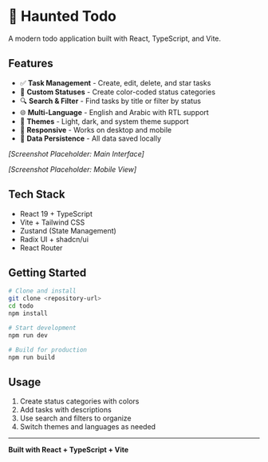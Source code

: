 # 👻 Haunted Todo

A modern todo application built with React, TypeScript, and Vite.

## Features

- ✅ **Task Management** - Create, edit, delete, and star tasks
- 🎯 **Custom Statuses** - Create color-coded status categories
- 🔍 **Search & Filter** - Find tasks by title or filter by status
- 🌐 **Multi-Language** - English and Arabic with RTL support
- 🎨 **Themes** - Light, dark, and system theme support
- 📱 **Responsive** - Works on desktop and mobile
- 💾 **Data Persistence** - All data saved locally

*[Screenshot Placeholder: Main Interface]*

*[Screenshot Placeholder: Mobile View]*

## Tech Stack

- React 19 + TypeScript
- Vite + Tailwind CSS
- Zustand (State Management)
- Radix UI + shadcn/ui
- React Router

## Getting Started

```bash
# Clone and install
git clone <repository-url>
cd todo
npm install

# Start development
npm run dev

# Build for production
npm run build
```

## Usage

1. Create status categories with colors
2. Add tasks with descriptions
3. Use search and filters to organize
4. Switch themes and languages as needed

---

**Built with React + TypeScript + Vite**
